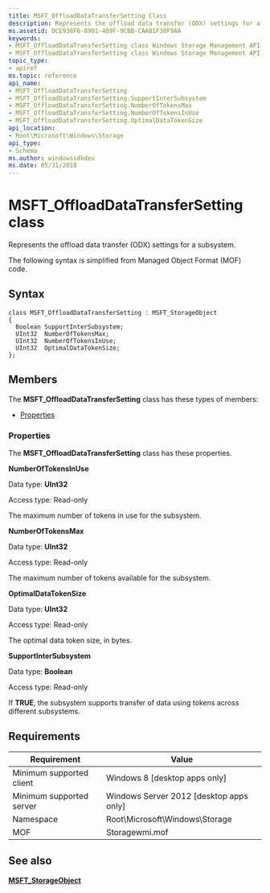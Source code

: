 ```yaml
---
title: MSFT_OffloadDataTransferSetting Class
description: Represents the offload data transfer (ODX) settings for a subsystem.
ms.assetid: DCE938F6-8901-409F-9CBB-CAAB1F38F9AA
keywords:
- MSFT_OffloadDataTransferSetting class Windows Storage Management API
- MSFT_OffloadDataTransferSetting class Windows Storage Management API , described
topic_type:
- apiref
ms.topic: reference
api_name:
- MSFT_OffloadDataTransferSetting
- MSFT_OffloadDataTransferSetting.SupportInterSubsystem
- MSFT_OffloadDataTransferSetting.NumberOfTokensMax
- MSFT_OffloadDataTransferSetting.NumberOfTokensInUse
- MSFT_OffloadDataTransferSetting.OptimalDataTokenSize
api_location:
- Root\Microsoft\Windows\Storage
api_type:
- Schema
ms.author: windowssdkdev
ms.date: 05/31/2018
---
```


# MSFT\_OffloadDataTransferSetting class

Represents the offload data transfer (ODX) settings for a subsystem.

The following syntax is simplified from Managed Object Format (MOF) code.

## Syntax

``` syntax
class MSFT_OffloadDataTransferSetting : MSFT_StorageObject
{
  Boolean SupportInterSubsystem;
  UInt32  NumberOfTokensMax;
  UInt32  NumberOfTokensInUse;
  UInt32  OptimalDataTokenSize;
};
```

## Members

The **MSFT\_OffloadDataTransferSetting** class has these types of members:

-   [Properties](#properties)

### Properties

The **MSFT\_OffloadDataTransferSetting** class has these properties.

 

**NumberOfTokensInUse**
   

Data type: **UInt32**
 

Access type: Read-only
 

The maximum number of tokens in use for the subsystem.

 

**NumberOfTokensMax**
   

Data type: **UInt32**
 

Access type: Read-only
 

The maximum number of tokens available for the subsystem.

 

**OptimalDataTokenSize**
   

Data type: **UInt32**
 

Access type: Read-only
 

The optimal data token size, in bytes.

 

**SupportInterSubsystem**
   

Data type: **Boolean**
 

Access type: Read-only
 

If **TRUE**, the subsystem supports transfer of data using tokens across different subsystems.

 

## Requirements



| Requirement | Value |
|-------------------------------------|-------------------------------------------------------------------------------------------|
| Minimum supported client | Windows 8 \[desktop apps only\]                                                |
| Minimum supported server | Windows Server 2012 \[desktop apps only\]                                      |
| Namespace                | Root\\Microsoft\\Windows\\Storage                                              |
| MOF                      |  Storagewmi.mof  |



## See also

 

[**MSFT\_StorageObject**](msft-storageobject.md)
 

 

 





